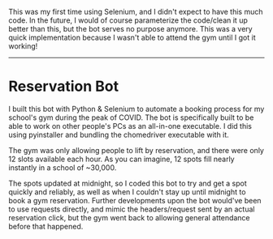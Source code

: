 This was my first time using Selenium, and I didn't expect to have this much code. In the future, I would of course parameterize the code/clean it up better than this, but the bot serves no purpose anymore. This was a very quick implementation because I wasn't able to attend the gym until I got it working!

----

# Reservation Bot
I built this bot with Python & Selenium to automate a booking process for my school's gym during the peak of COVID. The bot is specifically built to be able to work on other people's PCs as an all-in-one executable. I did this using pyinstaller and bundling the chomedriver executable with it.

The gym was only allowing people to lift by reservation, and there were only 12 slots available each hour. As you can imagine, 12 spots fill nearly instantly in a school of ~30,000.

The spots updated at midnight, so I coded this bot to try and get a spot quickly and reliably, as well as when I couldn't stay up until midnight to book a gym reservation. Further developments upon the bot would've been to use requests directly, and mimic the headers/request sent by an actual reservation click, but the gym went back to allowing general attendance before that happened.



